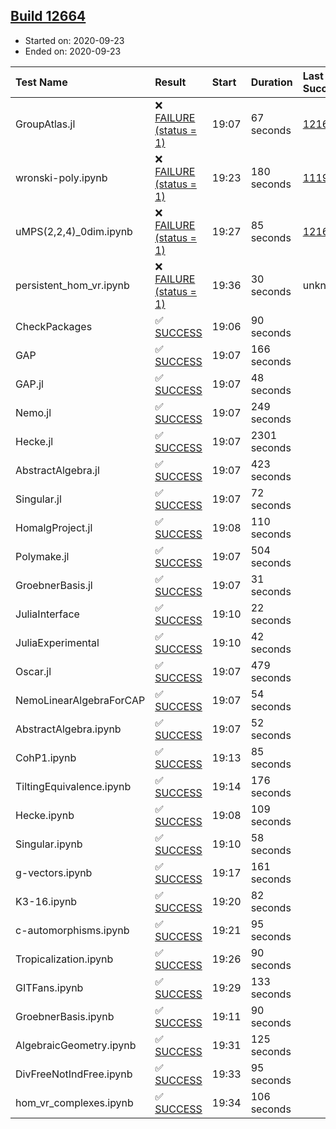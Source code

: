 ## [Build 12664](https://oscarci.mathematik.uni-kl.de/job/oscar/12664/)

* Started on: 2020-09-23
* Ended on: 2020-09-23

| Test Name    | Result | Start | Duration | Last Success | First Failure |
|:-------------|:-------|:------|:---------|:-------------|:--------------|
| GroupAtlas.jl | ❌ [FAILURE (status = 1)](https://oscarci.mathematik.uni-kl.de/job/oscar/12664/artifact/logs/build-12664/GroupAtlas.jl.log) | 19:07 | 67 seconds | [12167](https://oscarci.mathematik.uni-kl.de/job/oscar/12167/) | [12168](https://oscarci.mathematik.uni-kl.de/job/oscar/12168/) |
| wronski-poly.ipynb | ❌ [FAILURE (status = 1)](https://oscarci.mathematik.uni-kl.de/job/oscar/12664/artifact/logs/build-12664/wronski-poly.ipynb.log) | 19:23 | 180 seconds | [11192](https://oscarci.mathematik.uni-kl.de/job/oscar/11192/) | [11193](https://oscarci.mathematik.uni-kl.de/job/oscar/11193/) |
| uMPS(2,2,4)_0dim.ipynb | ❌ [FAILURE (status = 1)](https://oscarci.mathematik.uni-kl.de/job/oscar/12664/artifact/logs/build-12664/uMPS-2-2-4-_0dim.ipynb.log) | 19:27 | 85 seconds | [12167](https://oscarci.mathematik.uni-kl.de/job/oscar/12167/) | [12168](https://oscarci.mathematik.uni-kl.de/job/oscar/12168/) |
| persistent_hom_vr.ipynb | ❌ [FAILURE (status = 1)](https://oscarci.mathematik.uni-kl.de/job/oscar/12664/artifact/logs/build-12664/persistent_hom_vr.ipynb.log) | 19:36 | 30 seconds | unknown | unknown |
| CheckPackages | ✅ [SUCCESS](https://oscarci.mathematik.uni-kl.de/job/oscar/12664/artifact/logs/build-12664/CheckPackages.log) | 19:06 | 90 seconds |  |  |
| GAP | ✅ [SUCCESS](https://oscarci.mathematik.uni-kl.de/job/oscar/12664/artifact/logs/build-12664/GAP.log) | 19:07 | 166 seconds |  |  |
| GAP.jl | ✅ [SUCCESS](https://oscarci.mathematik.uni-kl.de/job/oscar/12664/artifact/logs/build-12664/GAP.jl.log) | 19:07 | 48 seconds |  |  |
| Nemo.jl | ✅ [SUCCESS](https://oscarci.mathematik.uni-kl.de/job/oscar/12664/artifact/logs/build-12664/Nemo.jl.log) | 19:07 | 249 seconds |  |  |
| Hecke.jl | ✅ [SUCCESS](https://oscarci.mathematik.uni-kl.de/job/oscar/12664/artifact/logs/build-12664/Hecke.jl.log) | 19:07 | 2301 seconds |  |  |
| AbstractAlgebra.jl | ✅ [SUCCESS](https://oscarci.mathematik.uni-kl.de/job/oscar/12664/artifact/logs/build-12664/AbstractAlgebra.jl.log) | 19:07 | 423 seconds |  |  |
| Singular.jl | ✅ [SUCCESS](https://oscarci.mathematik.uni-kl.de/job/oscar/12664/artifact/logs/build-12664/Singular.jl.log) | 19:07 | 72 seconds |  |  |
| HomalgProject.jl | ✅ [SUCCESS](https://oscarci.mathematik.uni-kl.de/job/oscar/12664/artifact/logs/build-12664/HomalgProject.jl.log) | 19:08 | 110 seconds |  |  |
| Polymake.jl | ✅ [SUCCESS](https://oscarci.mathematik.uni-kl.de/job/oscar/12664/artifact/logs/build-12664/Polymake.jl.log) | 19:07 | 504 seconds |  |  |
| GroebnerBasis.jl | ✅ [SUCCESS](https://oscarci.mathematik.uni-kl.de/job/oscar/12664/artifact/logs/build-12664/GroebnerBasis.jl.log) | 19:07 | 31 seconds |  |  |
| JuliaInterface | ✅ [SUCCESS](https://oscarci.mathematik.uni-kl.de/job/oscar/12664/artifact/logs/build-12664/JuliaInterface.log) | 19:10 | 22 seconds |  |  |
| JuliaExperimental | ✅ [SUCCESS](https://oscarci.mathematik.uni-kl.de/job/oscar/12664/artifact/logs/build-12664/JuliaExperimental.log) | 19:10 | 42 seconds |  |  |
| Oscar.jl | ✅ [SUCCESS](https://oscarci.mathematik.uni-kl.de/job/oscar/12664/artifact/logs/build-12664/Oscar.jl.log) | 19:07 | 479 seconds |  |  |
| NemoLinearAlgebraForCAP | ✅ [SUCCESS](https://oscarci.mathematik.uni-kl.de/job/oscar/12664/artifact/logs/build-12664/NemoLinearAlgebraForCAP.log) | 19:07 | 54 seconds |  |  |
| AbstractAlgebra.ipynb | ✅ [SUCCESS](https://oscarci.mathematik.uni-kl.de/job/oscar/12664/artifact/logs/build-12664/AbstractAlgebra.ipynb.log) | 19:07 | 52 seconds |  |  |
| CohP1.ipynb | ✅ [SUCCESS](https://oscarci.mathematik.uni-kl.de/job/oscar/12664/artifact/logs/build-12664/CohP1.ipynb.log) | 19:13 | 85 seconds |  |  |
| TiltingEquivalence.ipynb | ✅ [SUCCESS](https://oscarci.mathematik.uni-kl.de/job/oscar/12664/artifact/logs/build-12664/TiltingEquivalence.ipynb.log) | 19:14 | 176 seconds |  |  |
| Hecke.ipynb | ✅ [SUCCESS](https://oscarci.mathematik.uni-kl.de/job/oscar/12664/artifact/logs/build-12664/Hecke.ipynb.log) | 19:08 | 109 seconds |  |  |
| Singular.ipynb | ✅ [SUCCESS](https://oscarci.mathematik.uni-kl.de/job/oscar/12664/artifact/logs/build-12664/Singular.ipynb.log) | 19:10 | 58 seconds |  |  |
| g-vectors.ipynb | ✅ [SUCCESS](https://oscarci.mathematik.uni-kl.de/job/oscar/12664/artifact/logs/build-12664/g-vectors.ipynb.log) | 19:17 | 161 seconds |  |  |
| K3-16.ipynb | ✅ [SUCCESS](https://oscarci.mathematik.uni-kl.de/job/oscar/12664/artifact/logs/build-12664/K3-16.ipynb.log) | 19:20 | 82 seconds |  |  |
| c-automorphisms.ipynb | ✅ [SUCCESS](https://oscarci.mathematik.uni-kl.de/job/oscar/12664/artifact/logs/build-12664/c-automorphisms.ipynb.log) | 19:21 | 95 seconds |  |  |
| Tropicalization.ipynb | ✅ [SUCCESS](https://oscarci.mathematik.uni-kl.de/job/oscar/12664/artifact/logs/build-12664/Tropicalization.ipynb.log) | 19:26 | 90 seconds |  |  |
| GITFans.ipynb | ✅ [SUCCESS](https://oscarci.mathematik.uni-kl.de/job/oscar/12664/artifact/logs/build-12664/GITFans.ipynb.log) | 19:29 | 133 seconds |  |  |
| GroebnerBasis.ipynb | ✅ [SUCCESS](https://oscarci.mathematik.uni-kl.de/job/oscar/12664/artifact/logs/build-12664/GroebnerBasis.ipynb.log) | 19:11 | 90 seconds |  |  |
| AlgebraicGeometry.ipynb | ✅ [SUCCESS](https://oscarci.mathematik.uni-kl.de/job/oscar/12664/artifact/logs/build-12664/AlgebraicGeometry.ipynb.log) | 19:31 | 125 seconds |  |  |
| DivFreeNotIndFree.ipynb | ✅ [SUCCESS](https://oscarci.mathematik.uni-kl.de/job/oscar/12664/artifact/logs/build-12664/DivFreeNotIndFree.ipynb.log) | 19:33 | 95 seconds |  |  |
| hom_vr_complexes.ipynb | ✅ [SUCCESS](https://oscarci.mathematik.uni-kl.de/job/oscar/12664/artifact/logs/build-12664/hom_vr_complexes.ipynb.log) | 19:34 | 106 seconds |  |  |
